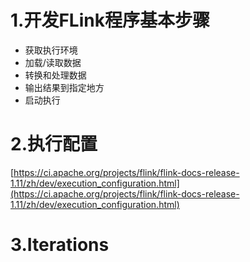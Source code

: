 # 1.开发FLink程序基本步骤

* 获取执行环境
* 加载/读取数据
* 转换和处理数据
* 输出结果到指定地方
* 启动执行

# 2.执行配置

[https://ci.apache.org/projects/flink/flink-docs-release-1.11/zh/dev/execution_configuration.html](https://ci.apache.org/projects/flink/flink-docs-release-1.11/zh/dev/execution_configuration.html)

# 3.Iterations
